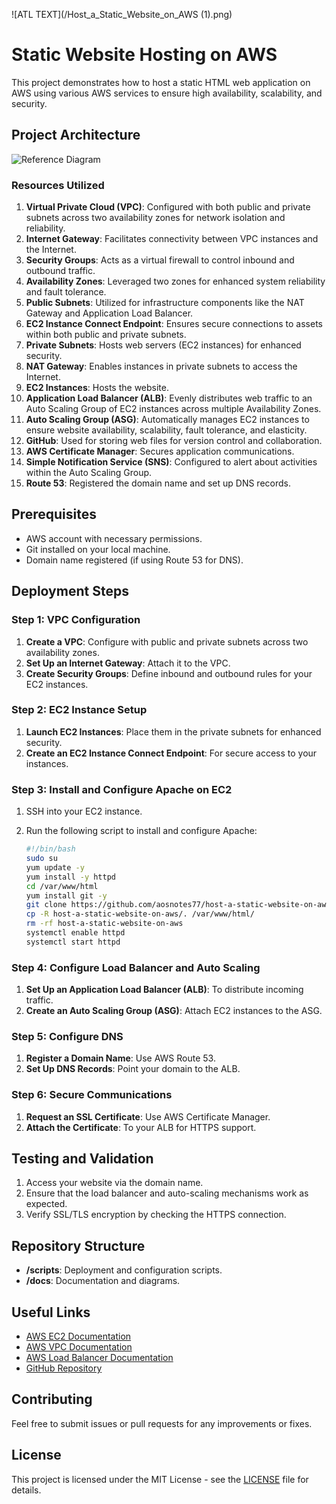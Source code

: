 ![ATL TEXT](/Host_a_Static_Website_on_AWS (1).png)


# Static Website Hosting on AWS

This project demonstrates how to host a static HTML web application on AWS using various AWS services to ensure high availability, scalability, and security.

## Project Architecture

![Reference Diagram](URL_to_your_diagram)

### Resources Utilized
1. **Virtual Private Cloud (VPC)**: Configured with both public and private subnets across two availability zones for network isolation and reliability.
2. **Internet Gateway**: Facilitates connectivity between VPC instances and the Internet.
3. **Security Groups**: Acts as a virtual firewall to control inbound and outbound traffic.
4. **Availability Zones**: Leveraged two zones for enhanced system reliability and fault tolerance.
5. **Public Subnets**: Utilized for infrastructure components like the NAT Gateway and Application Load Balancer.
6. **EC2 Instance Connect Endpoint**: Ensures secure connections to assets within both public and private subnets.
7. **Private Subnets**: Hosts web servers (EC2 instances) for enhanced security.
8. **NAT Gateway**: Enables instances in private subnets to access the Internet.
9. **EC2 Instances**: Hosts the website.
10. **Application Load Balancer (ALB)**: Evenly distributes web traffic to an Auto Scaling Group of EC2 instances across multiple Availability Zones.
11. **Auto Scaling Group (ASG)**: Automatically manages EC2 instances to ensure website availability, scalability, fault tolerance, and elasticity.
12. **GitHub**: Used for storing web files for version control and collaboration.
13. **AWS Certificate Manager**: Secures application communications.
14. **Simple Notification Service (SNS)**: Configured to alert about activities within the Auto Scaling Group.
15. **Route 53**: Registered the domain name and set up DNS records.

## Prerequisites

- AWS account with necessary permissions.
- Git installed on your local machine.
- Domain name registered (if using Route 53 for DNS).

## Deployment Steps

### Step 1: VPC Configuration
1. **Create a VPC**: Configure with public and private subnets across two availability zones.
2. **Set Up an Internet Gateway**: Attach it to the VPC.
3. **Create Security Groups**: Define inbound and outbound rules for your EC2 instances.

### Step 2: EC2 Instance Setup
1. **Launch EC2 Instances**: Place them in the private subnets for enhanced security.
2. **Create an EC2 Instance Connect Endpoint**: For secure access to your instances.

### Step 3: Install and Configure Apache on EC2
1. SSH into your EC2 instance.
2. Run the following script to install and configure Apache:

    ```bash
    #!/bin/bash
    sudo su
    yum update -y
    yum install -y httpd
    cd /var/www/html
    yum install git -y
    git clone https://github.com/aosnotes77/host-a-static-website-on-aws.git
    cp -R host-a-static-website-on-aws/. /var/www/html/
    rm -rf host-a-static-website-on-aws
    systemctl enable httpd
    systemctl start httpd
    ```

### Step 4: Configure Load Balancer and Auto Scaling
1. **Set Up an Application Load Balancer (ALB)**: To distribute incoming traffic.
2. **Create an Auto Scaling Group (ASG)**: Attach EC2 instances to the ASG.

### Step 5: Configure DNS
1. **Register a Domain Name**: Use AWS Route 53.
2. **Set Up DNS Records**: Point your domain to the ALB.

### Step 6: Secure Communications
1. **Request an SSL Certificate**: Use AWS Certificate Manager.
2. **Attach the Certificate**: To your ALB for HTTPS support.

## Testing and Validation
1. Access your website via the domain name.
2. Ensure that the load balancer and auto-scaling mechanisms work as expected.
3. Verify SSL/TLS encryption by checking the HTTPS connection.

## Repository Structure

- **/scripts**: Deployment and configuration scripts.
- **/docs**: Documentation and diagrams.

## Useful Links

- [AWS EC2 Documentation](https://docs.aws.amazon.com/ec2/)
- [AWS VPC Documentation](https://docs.aws.amazon.com/vpc/)
- [AWS Load Balancer Documentation](https://docs.aws.amazon.com/elasticloadbalancing/)
- [GitHub Repository](https://github.com/aosnotes77/host-a-static-website-on-aws)

## Contributing

Feel free to submit issues or pull requests for any improvements or fixes.

## License

This project is licensed under the MIT License - see the [LICENSE](LICENSE) file for details.


